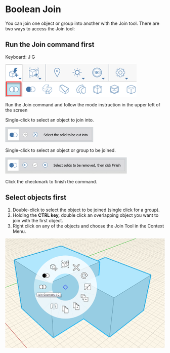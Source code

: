 # Boolean Join

You can join one object or group into another with the Join tool. There are two ways to access the Join tool:

## Run the Join command first

Keyboard: J G

![](../.gitbook/assets/boolean_join.png)

Run the Join command and follow the mode instruction in the upper left of the screen

Single-click to select an object to join into.

![](../.gitbook/assets/cut_mode01.png)

Single-click to select an object or group to be joined.

![](../.gitbook/assets/cut_mode02.png)

Click the checkmark to finish the command.

## Select objects first

1. Double-click to select the object to be joined \(single click for a group\).
2. Holding the **CTRL key,** double click an overlapping object you want to join with the first object.
3. Right click on any of the objects and choose the Join Tool in the Context Menu.

![](../.gitbook/assets/join-tool.png)



